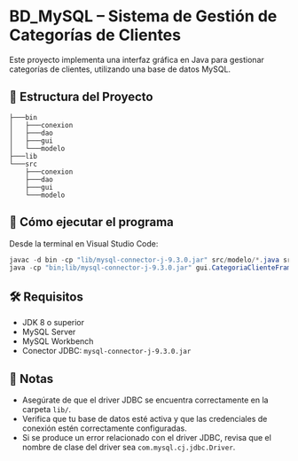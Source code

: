 # BD_MySQL – Sistema de Gestión de Categorías de Clientes

Este proyecto implementa una interfaz gráfica en Java para gestionar categorías de clientes, utilizando una base de datos MySQL.

## 📁 Estructura del Proyecto

```
├───bin
│   ├───conexion
│   ├───dao
│   ├───gui
│   └───modelo
├───lib
└───src
    ├───conexion
    ├───dao
    ├───gui
    └───modelo
```

## 🚀 Cómo ejecutar el programa

Desde la terminal en Visual Studio Code:

```powershell
javac -d bin -cp "lib/mysql-connector-j-9.3.0.jar" src/modelo/*.java src/conexion/*.java src/dao/*.java src/gui/*.java
java -cp "bin;lib/mysql-connector-j-9.3.0.jar" gui.CategoriaClienteFrame
```

## 🛠️ Requisitos

- JDK 8 o superior
- MySQL Server
- MySQL Workbench
- Conector JDBC: `mysql-connector-j-9.3.0.jar`

## 📌 Notas

- Asegúrate de que el driver JDBC se encuentra correctamente en la carpeta `lib/`.
- Verifica que tu base de datos esté activa y que las credenciales de conexión estén correctamente configuradas.
- Si se produce un error relacionado con el driver JDBC, revisa que el nombre de clase del driver sea `com.mysql.cj.jdbc.Driver`.